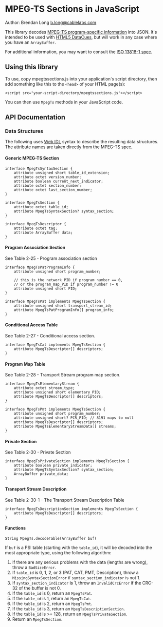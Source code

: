 # MPEG-TS Sections in JavaScript

Author: Brendan Long <b.long@cablelabs.com>

This library decodes [MPEG-TS program-specific information][mpegts-psi] into JSON. It's intended to be used with [HTML5 DataCues][datacue], but will work in any case where you have an `ArrayBuffer`.

For additional information, you may want to consult the [ISO 13818-1 spec][iso-13818-1].

## Using this library

To use, copy mpegtssections.js into your application's script directory, then add something like this to the `<head>` of your HTML page(s):

    <script src="your-script-directory/mpegtssections.js"></script>

You can then use `MpegTs` methods in your JavaScript code.

## API Documentation

### Data Structures

The following uses [Web IDL][webidl] syntax to describe the resulting data structures. The attribute names are taken directly from the MPEG-TS spec.

#### Generic MPEG-TS Section

    interface MpegTsSyntaxSection {
        attribute unsigned short table_id_extension;
        attribute octet version_number;
        attribute boolean current_next_indicator;
        attribute octet section_number;
        attribute octet last_section_number;
    }

    interface MpegTsSection {
        attribute octet table_id;
        attribute MpegTsSyntaxSection? syntax_section;
    }

    interface MpegTsDescriptor {
        attribute octet tag;
        attribute ArrayBuffer data;
    }

#### Program Association Section

See Table 2-25 - Program association section

    interface MpegTsPatProgramInfo {
        attribute unsigned short program_number;

        // this is the network_PID if program_number == 0,
        // or the program_map_PID if program_number != 0
        attribute unsigned short PID;
    }

    interface MpegTsPat implements MpegTsSection {
        attribute unsigned short transport_stream_id;
        attribute MpegTsPatProgramInfo[] program_info;
    }

#### Conditional Access Table

See Table 2-27 - Conditional access section.

    interface MpegTsCat implements MpegTsSection {
        attribute MpegTsDescriptor[] descriptors;
    }

#### Program Map Table

See Table 2-28 - Transport Stream program map section.

    interface MpegTsElementaryStream {
        attribute octet stream_type;
        attribute unsigned short elementary_PID;
        attribute MpegTsDescriptor[] descriptors;
    }

    interface MpegTsPmt implements MpegTsSection {
        attribute unsigned short program_number;
        attribute unsigned short? PCR_PID; // 8191 maps to null
        attribute MpegTsDescriptor[] descriptors;
        attribute MpegTsElementaryStreamData[] streams;
    }

#### Private Section

See Table 2-30 - Private Section

    interface MpegTsPrivateSection implements MpegTsSection {
        attribute boolean private_indicator;
        attribute MpegTsSyntaxSection? syntax_section;
        ArrayBuffer private_data;
    }

#### Transport Stream Description

See Table 2-30-1 - The Transport Stream Description Table

    interface MpegTsDescriptionSection implements MpegTsSection {
        attribute MpegTsDescriptor[] descriptors;
    }

#### Functions

`String MpegTs.decodeTable(ArrayBuffer buf)`

If `buf` is a PSI table (starting with the `table_id`), it will be decoded into the most appropriate type, using the following algorithm:

 1. If there are any serious problems with the data (lengths are wrong), throw a `BadSizeError`.
 2. If `table_id` is 0, 1, 2, or 3 (PAT, CAT, PMT, Description), throw a `MissingSyntaxSectionError` if `syntax_section_indicator` is not 1.
 3. If `syntax_section_indicator` is 1, throw an `InvalidCrcError` if the CRC-32 of the buffer is not 0.
 4. If the `table_id` is 0, return an `MpegTsPat`.
 5. If the `table_id` is 1, return an `MpegTsCat`.
 6. If the `table_id` is 2, return an `MpegTsPmt`.
 7. If the `table_id` is 3, return an `MpegTsDescriptionSection`.
 8. If the `table_id` is >= 128, return an `MpegTsPrivateSection`.
 9. Return an `MpegTsSection`.

[datacue]: http://www.w3.org/html/wg/drafts/html/CR/embedded-content-0.html#datacue
[iso-13818-1]: http://www.iso.org/iso/home/store/catalogue_ics/catalogue_detail_ics.htm?csnumber=62074
[mpegts-psi]: http://en.wikipedia.org/wiki/Program-specific_information
[webidl]: http://www.w3.org/TR/WebIDL/
